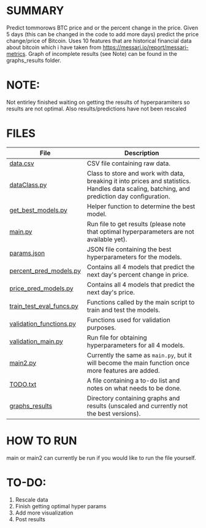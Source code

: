# SUMMARY
Predict tommorows BTC price and or the percent change in the price. Given 5 days (this can be changed in
the code to add more days) predict the price change/price of Bitcoin. Uses 10 features that are historical 
financial data about bitcoin which i have taken from https://messari.io/report/messari-metrics.
Graph of incomplete results (see Note) can be found in the graphs_results folder.
# NOTE:
Not entirley finished waiting
on getting the results of hyperparamiters so results are not optimal. Also results/predictions
have not been rescaled 

# FILES

| File                     | Description                                                                                          |
|-------------------------- |------------------------------------------------------------------------------------------------------|
| [data.csv](data.csv)      | CSV file containing raw data.                                                                        |
| [dataClass.py](dataClass.py) | Class to store and work with data, breaking it into prices and statistics. Handles data scaling, batching, and prediction day configuration. |
| [get_best_models.py](get_best_models.py) | Helper function to determine the best model. |
| [main.py](main.py)       | Run file to get results (please note that optimal hyperparameters are not available yet).         |
| [params.json](params.json) | JSON file containing the best hyperparameters for the models. |
| [percent_pred_models.py](percent_pred_models.py) | Contains all 4 models that predict the next day's percent change in price. |
| [price_pred_models.py](price_pred_models.py) | Contains all 4 models that predict the next day's price. |
| [train_test_eval_funcs.py](train_test_eval_funcs.py) | Functions called by the main script to train and test the models. |
| [validation_functions.py](validation_functions.py) | Functions used for validation purposes. |
| [validation_main.py](validation_main.py) | Run file for obtaining hyperparameters for all 4 models. |
| [main2.py](main2.py)     | Currently the same as `main.py`, but it will become the main function once more features are added. |
| [TODO.txt](TODO.txt)     | A file containing a to-do list and notes on what needs to be done. |
| [graphs_results](graphs_results) | Directory containing graphs and results (unscaled and currently not the best versions). |

# HOW TO RUN
main or main2 can currently be run if you would like to run the file yourself.

# TO-DO:
1. Rescale data
2. Finish getting optimal hyper params
3. Add more visualization
4. Post results 
